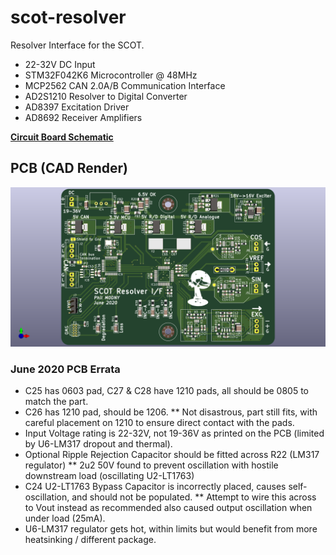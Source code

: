 # scot-resolver

Resolver Interface for the SCOT.

* 22-32V DC Input
* STM32F042K6 Microcontroller @ 48MHz
* MCP2562 CAN 2.0A/B Communication Interface
* AD2S1210 Resolver to Digital Converter
* AD8397 Excitation Driver
* AD8692 Receiver Amplifiers

[**Circuit Board Schematic**](https://github.com/philcrump/scot-resolver/raw/master/scot-resolver-schematic.pdf)

## PCB (CAD Render)

![PCB CAD Render](https://raw.githubusercontent.com/philcrump/scot-resolver/master/scot-resolver-cad.png)

### June 2020 PCB Errata

* C25 has 0603 pad, C27 & C28 have 1210 pads, all should be 0805 to match the part.
* C26 has 1210 pad, should be 1206.
** Not disastrous, part still fits, with careful placement on 1210 to ensure direct contact with the pads.
* Input Voltage rating is 22-32V, not 19-36V as printed on the PCB (limited by U6-LM317 dropout and thermal).
* Optional Ripple Rejection Capacitor should be fitted across R22 (LM317 regulator)
** 2u2 50V found to prevent oscillation with hostile downstream load (oscillating U2-LT1763)
* C24 U2-LT1763 Bypass Capacitor is incorrectly placed, causes self-oscillation, and should not be populated.
** Attempt to wire this across to Vout instead as recommended also caused output oscillation when under load (25mA).
* U6-LM317 regulator gets hot, within limits but would benefit from more heatsinking / different package.